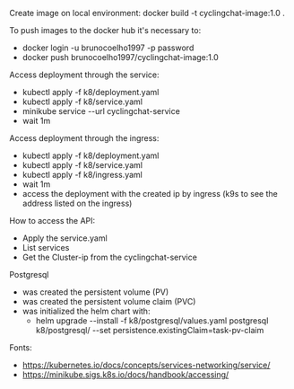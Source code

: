Create image on local environment:
docker build -t cyclingchat-image:1.0 .

To push images to the docker hub it's necessary to:
* docker login -u brunocoelho1997 -p password
* docker push brunocoelho1997/cyclingchat-image:1.0

Access deployment through the service:
* kubectl apply -f k8/deployment.yaml
* kubectl apply -f k8/service.yaml
* minikube service --url cyclingchat-service
* wait 1m


Access deployment through the ingress:
* kubectl apply -f k8/deployment.yaml
* kubectl apply -f k8/service.yaml
* kubectl apply -f k8/ingress.yaml
* wait 1m
* access the deployment with the created ip by ingress (k9s to see the address listed on the ingress)


How to access the API:
* Apply the service.yaml
* List services
* Get the Cluster-ip from the cyclingchat-service

Postgresql
* was created the persistent volume (PV)
* was created the persistent volume claim (PVC)
* was initialized the helm chart with:
  * helm upgrade --install -f k8/postgresql/values.yaml postgresql k8/postgresql/ --set persistence.existingClaim=task-pv-claim

Fonts:
* https://kubernetes.io/docs/concepts/services-networking/service/
* https://minikube.sigs.k8s.io/docs/handbook/accessing/